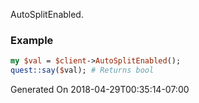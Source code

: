 AutoSplitEnabled.
### Example

```perl
my $val = $client->AutoSplitEnabled();
quest::say($val); # Returns bool
```


Generated On 2018-04-29T00:35:14-07:00
